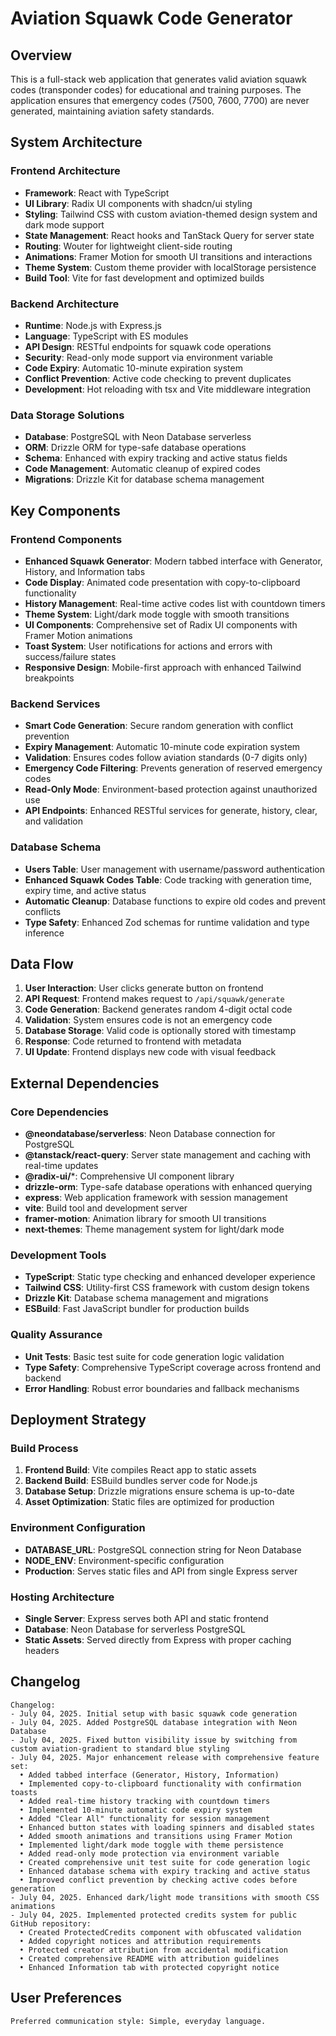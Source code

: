 # Aviation Squawk Code Generator

## Overview

This is a full-stack web application that generates valid aviation squawk codes (transponder codes) for educational and training purposes. The application ensures that emergency codes (7500, 7600, 7700) are never generated, maintaining aviation safety standards.

## System Architecture

### Frontend Architecture
- **Framework**: React with TypeScript
- **UI Library**: Radix UI components with shadcn/ui styling
- **Styling**: Tailwind CSS with custom aviation-themed design system and dark mode support
- **State Management**: React hooks and TanStack Query for server state
- **Routing**: Wouter for lightweight client-side routing
- **Animations**: Framer Motion for smooth UI transitions and interactions
- **Theme System**: Custom theme provider with localStorage persistence
- **Build Tool**: Vite for fast development and optimized builds

### Backend Architecture
- **Runtime**: Node.js with Express.js
- **Language**: TypeScript with ES modules
- **API Design**: RESTful endpoints for squawk code operations
- **Security**: Read-only mode support via environment variable
- **Code Expiry**: Automatic 10-minute expiration system
- **Conflict Prevention**: Active code checking to prevent duplicates
- **Development**: Hot reloading with tsx and Vite middleware integration

### Data Storage Solutions
- **Database**: PostgreSQL with Neon Database serverless
- **ORM**: Drizzle ORM for type-safe database operations
- **Schema**: Enhanced with expiry tracking and active status fields
- **Code Management**: Automatic cleanup of expired codes
- **Migrations**: Drizzle Kit for database schema management

## Key Components

### Frontend Components
- **Enhanced Squawk Generator**: Modern tabbed interface with Generator, History, and Information tabs
- **Code Display**: Animated code presentation with copy-to-clipboard functionality
- **History Management**: Real-time active codes list with countdown timers
- **Theme System**: Light/dark mode toggle with smooth transitions
- **UI Components**: Comprehensive set of Radix UI components with Framer Motion animations
- **Toast System**: User notifications for actions and errors with success/failure states
- **Responsive Design**: Mobile-first approach with enhanced Tailwind breakpoints

### Backend Services
- **Smart Code Generation**: Secure random generation with conflict prevention
- **Expiry Management**: Automatic 10-minute code expiration system
- **Validation**: Ensures codes follow aviation standards (0-7 digits only)
- **Emergency Code Filtering**: Prevents generation of reserved emergency codes
- **Read-Only Mode**: Environment-based protection against unauthorized use
- **API Endpoints**: Enhanced RESTful services for generate, history, clear, and validation

### Database Schema
- **Users Table**: User management with username/password authentication
- **Enhanced Squawk Codes Table**: Code tracking with generation time, expiry time, and active status
- **Automatic Cleanup**: Database functions to expire old codes and prevent conflicts
- **Type Safety**: Enhanced Zod schemas for runtime validation and type inference

## Data Flow

1. **User Interaction**: User clicks generate button on frontend
2. **API Request**: Frontend makes request to `/api/squawk/generate`
3. **Code Generation**: Backend generates random 4-digit octal code
4. **Validation**: System ensures code is not an emergency code
5. **Database Storage**: Valid code is optionally stored with timestamp
6. **Response**: Code returned to frontend with metadata
7. **UI Update**: Frontend displays new code with visual feedback

## External Dependencies

### Core Dependencies
- **@neondatabase/serverless**: Neon Database connection for PostgreSQL
- **@tanstack/react-query**: Server state management and caching with real-time updates
- **@radix-ui/***: Comprehensive UI component library
- **drizzle-orm**: Type-safe database operations with enhanced querying
- **express**: Web application framework with session management
- **vite**: Build tool and development server
- **framer-motion**: Animation library for smooth UI transitions
- **next-themes**: Theme management system for light/dark mode

### Development Tools
- **TypeScript**: Static type checking and enhanced developer experience
- **Tailwind CSS**: Utility-first CSS framework with custom design tokens
- **Drizzle Kit**: Database schema management and migrations
- **ESBuild**: Fast JavaScript bundler for production builds

### Quality Assurance
- **Unit Tests**: Basic test suite for code generation logic validation
- **Type Safety**: Comprehensive TypeScript coverage across frontend and backend
- **Error Handling**: Robust error boundaries and fallback mechanisms

## Deployment Strategy

### Build Process
1. **Frontend Build**: Vite compiles React app to static assets
2. **Backend Build**: ESBuild bundles server code for Node.js
3. **Database Setup**: Drizzle migrations ensure schema is up-to-date
4. **Asset Optimization**: Static files are optimized for production

### Environment Configuration
- **DATABASE_URL**: PostgreSQL connection string for Neon Database
- **NODE_ENV**: Environment-specific configuration
- **Production**: Serves static files and API from single Express server

### Hosting Architecture
- **Single Server**: Express serves both API and static frontend
- **Database**: Neon Database for serverless PostgreSQL
- **Static Assets**: Served directly from Express with proper caching headers

## Changelog

```
Changelog:
- July 04, 2025. Initial setup with basic squawk code generation
- July 04, 2025. Added PostgreSQL database integration with Neon Database
- July 04, 2025. Fixed button visibility issue by switching from custom aviation-gradient to standard blue styling
- July 04, 2025. Major enhancement release with comprehensive feature set:
  • Added tabbed interface (Generator, History, Information)
  • Implemented copy-to-clipboard functionality with confirmation toasts
  • Added real-time history tracking with countdown timers
  • Implemented 10-minute automatic code expiry system
  • Added "Clear All" functionality for session management
  • Enhanced button states with loading spinners and disabled states
  • Added smooth animations and transitions using Framer Motion
  • Implemented light/dark mode toggle with theme persistence
  • Added read-only mode protection via environment variable
  • Created comprehensive unit test suite for code generation logic
  • Enhanced database schema with expiry tracking and active status
  • Improved conflict prevention by checking active codes before generation
- July 04, 2025. Enhanced dark/light mode transitions with smooth CSS animations
- July 04, 2025. Implemented protected credits system for public GitHub repository:
  • Created ProtectedCredits component with obfuscated validation
  • Added copyright notices and attribution requirements
  • Protected creator attribution from accidental modification
  • Created comprehensive README with attribution guidelines
  • Enhanced Information tab with protected copyright notice
```

## User Preferences

```
Preferred communication style: Simple, everyday language.
```
